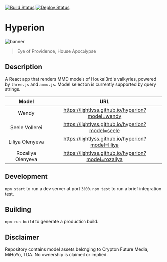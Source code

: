[![Build Status](https://github.com/lightlyss/hyperion/workflows/build/badge.svg)](https://github.com/lightlyss/hyperion)
[![Deploy Status](https://github.com/lightlyss/hyperion/workflows/deployment/badge.svg)](https://github.com/lightlyss/hyperion)
# Hyperion
![banner](banner.png)
> Eye of Providence, House Apocalypse

## Description
A React app that renders MMD models of Houkai3rd's valkyries, powered by `three.js`
and `ammo.js`. Model selection is currently supported by query strings.

| Model | URL |
|:-----:|:---:|
| Wendy | https://lightlyss.github.io/hyperion?model=wendy |
| Seele Vollerei | https://lightlyss.github.io/hyperion?model=seele |
| Liliya Olenyeva | https://lightlyss.github.io/hyperion?model=liliya |
| Rozaliya Olenyeva | https://lightlyss.github.io/hyperion?model=rozaliya |

## Development
`npm start` to run a dev server at port `3000`. `npm test` to run a brief integration test.

## Building
`npm run build` to generate a production build.

## Disclaimer
Repository contains model assets belonging to Crypton Future Media, MiHoYo, TDA.
No ownership is claimed or implied.
